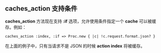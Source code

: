 ## caches\_action 支持条件

**caches\_action** 方法现在支持 **:if** 选项，允许使用条件指定一个 **cache** 可以被缓存。例如：

	caches_action :index, :if => Proc.new { |c| !c.request.format.json? }

在上面的例子中，只有当请求不是 JSON 的时候 **action index** 将被缓存。